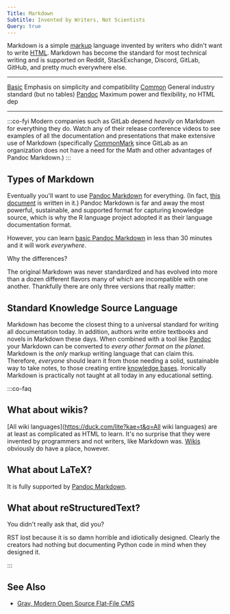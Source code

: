 ```yaml
---
Title: Markdown
Subtitle: Invented by Writers, Not Scientists
Query: true
---
```


Markdown is a simple [markup](/what/markup/) language invented by writers who didn't want to write [HTML](/lang/html/). Markdown has become the standard for most technical writing and is supported on Reddit, StackExchange, Discord, GitLab, GitHub, and pretty much everywhere else.

--------------------------- ----------------------------------------------
 [Basic](/lang/md/basic/)        Emphasis on simplicity and compatibility
 [Common](/lang/md/common/)      General industry standard (but no tables)
 [Pandoc](/lang/md/pandoc/)      Maximum power and flexibility, no HTML dep
--------------------------- ----------------------------------------------

:::co-fyi
Modern companies such as GitLab depend *heavily* on Markdown for everything they do. Watch any of their release conference videos to see examples of all the documentation and presentations that make extensive use of Markdown (specifically [CommonMark](/lang/md/common/) since GitLab as an organization does not have a need for the Math and other advantages of Pandoc Markdown.)
:::

## Types of Markdown

Eventually you'll want to use [Pandoc Markdown](/lang/md/pandoc/) for
everything. (In fact, [this
document](https://gitlab.com/rwx.gg/README/-/tree/master/md) is written
in it.) Pandoc Markdown is far and away the most powerful, sustainable,
and supported format for capturing knowledge source, which is why the R
language project adopted it as their language documentation format.

However, you can learn [basic Pandoc Markdown](/lang/md/basic/) in less
than 30 minutes and it will work *everywhere*.

Why the differences?

The original Markdown was never standardized and has evolved into more than a dozen different flavors many of which are incompatible with one another. Thankfully there are only three versions that really matter:

## Standard Knowledge Source Language

Markdown has become the closest thing to a universal standard for writing all documentation today. In addition, authors write entire textbooks and novels in Markdown these days. When combined with a tool like [Pandoc](/tools/pandoc/) your Markdown can be converted to *every other format on the planet*. Markdown is the *only* markup writing language that can claim this. Therefore, *everyone* should learn it from those needing a solid, sustainable way to take notes, to those creating entire [knowledge bases](/what/knowledge/base/). Ironically Markdown is practically not taught at all today in any educational setting.

:::co-faq

## What about wikis?

[All wiki languages](https://duck.com/lite?kae=t&q=All wiki languages) are at least as complicated as HTML to learn. It's no surprise that they were invented by programmers and not writers, like Markdown was. [Wikis](/what/wikis/) obviously do have a place, however.

## What about LaTeX?

It is fully supported by [Pandoc Markdown](/lang/md/pandoc/).

## What about reStructuredText?

You didn't really ask that, did you? 

RST lost because it is so damn horrible and idiotically designed. Clearly the creators had nothing but documenting Python code in mind when they designed it.

:::

## See Also

* [Grav, Modern Open Source Flat-File CMS](https://getgrav.org/)
